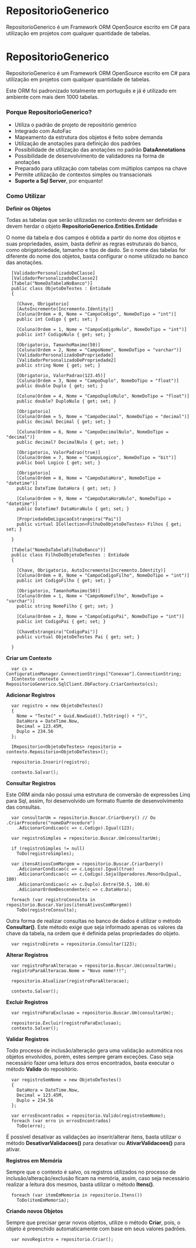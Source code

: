 # RepositorioGenerico
RepositorioGenerico é um Framework ORM OpenSource escrito em C# para utilização em projetos com qualquer quantidade de tabelas.

# RepositorioGenerico

RepositorioGenerico é um Framework ORM OpenSource escrito em C# para utilização em projetos com qualquer quantidade de tabelas.

Este ORM foi padronizado totalmente em português e já é utilizado em ambiente com mais dem 1000 tabelas.

### Porque RepositorioGenerico? ###

 - Utiliza o padrão de projeto de repositório genérico
 - Integrado com AutoFac
 - Mapeamento da estrutura dos objetos é feito sobre demanda
 - Utilização de anotações para definição dos padrões
 - Possibilidade de utilização das anotações no padrão **DataAnnotations**
 - Possibilidade de desenvolvimento de validadores na forma de anotações
 - Preparado para utilização com tabelas com múltiplos campos na chave
 - Permite utilização de contextos simples ou transacionais
 - **Suporte a Sql Server**, por enquanto!

### Como Utilizar ###

**Definir os Objetos**

Todas as tabelas que serão utilizadas no contexto devem ser definidas e devem herdar o objeto **RepositorioGenerico.Entities.Entidade**

O nome da tabela e dos campos é obtida a partir do nome dos objetos e suas propriedades, assim, basta definir as regras estruturais do banco, como obrigatoriedade, tamanho e tipo de dado.
Se o nome das tabelas for diferente do nome dos objetos, basta configurar o nome utilizado no banco das anotações.

  
```
  [ValidadorPersonalizadoDeClasse]
  [ValidadorPersonalizadoDeClasse2]
  [Tabela("NomeDaTabelaNoBanco")]
  public class ObjetoDeTestes : Entidade
  {

    [Chave, Obrigatorio]
    [AutoIncremento(Incremento.Identity)]
    [Coluna(Ordem = 0, Nome = "CampoCodigo", NomeDoTipo = "int")]
    public int Codigo { get; set; }

    [Coluna(Ordem = 1, Nome = "CampoCodigoNulo", NomeDoTipo = "int")]
    public int? CodigoNulo { get; set; }

    [Obrigatorio, TamanhoMaximo(50)]
    [Coluna(Ordem = 2, Nome = "CampoNome", NomeDoTipo = "varchar")]
    [ValidadorPersonalizadoDePropriedade]
    [ValidadorPersonalizadoDePropriedade2]
    public string Nome { get; set; }

    [Obrigatorio, ValorPadrao(123.45)]
    [Coluna(Ordem = 3, Nome = "CampoDuplo", NomeDoTipo = "float")]
    public double Duplo { get; set; }

    [Coluna(Ordem = 4, Nome = "CampoDuploNulo", NomeDoTipo = "float")]
    public double? DuploNulo { get; set; }

    [Obrigatorio]
    [Coluna(Ordem = 5, Nome = "CampoDecimal", NomeDoTipo = "decimal")]
    public decimal Decimal { get; set; }

    [Coluna(Ordem = 6, Nome = "CampoDecimalNulo", NomeDoTipo = "decimal")]
    public decimal? DecimalNulo { get; set; }

    [Obrigatorio, ValorPadrao(true)]
    [Coluna(Ordem = 7, Nome = "CampoLogico", NomeDoTipo = "bit")]
    public bool Logico { get; set; }

    [Obrigatorio]
    [Coluna(Ordem = 8, Nome = "CampoDataHora", NomeDoTipo = "datetime")]
    public DateTime DataHora { get; set; }

    [Coluna(Ordem = 9, Nome = "CampoDataHoraNulo", NomeDoTipo = "datetime")]
    public DateTime? DataHoraNulo { get; set; }

    [PropriedadeDeLigacaoEstrangeira("Pai")]
    public virtual ICollection<FilhoDoObjetoDeTestes> Filhos { get; set; }

  }

  [Tabela("NomeDaTabelaFilhaDoBanco")]
  public class FilhoDoObjetoDeTestes : Entidade
  {

    [Chave, Obrigatorio, AutoIncremento(Incremento.Identity)]
    [Coluna(Ordem = 0, Nome = "CampoCodigoFilho", NomeDoTipo = "int")]
    public int CodigoFilho { get; set; }

    [Obrigatorio, TamanhoMaximo(50)]
    [Coluna(Ordem = 1, Nome = "CampoNomeFilho", NomeDoTipo = "varchar")]
    public string NomeFilho { get; set; }

    [Coluna(Ordem = 2, Nome = "CampoCodigoPai", NomeDoTipo = "int")]
    public int CodigoPai { get; set; }

    [ChaveEstrangeira("CodigoPai")]
    public virtual ObjetoDeTestes Pai { get; set; }

  }
```

**Criar um Contexto**

```
  var cs = ConfigurationManager.ConnectionStrings["Conexao"].ConnectionString;
  IContexto contexto = RepositorioGenerico.SqlClient.DbFactory.CriarContexto(cs);
```

**Adicionar Registros**

```
  var registro = new ObjetoDeTestes()
  {
    Nome = "Teste(" + Guid.NewGuid().ToString() + ")",
    DataHora = DateTime.Now,
    Decimal = 123.45M,
    Duplo = 234.56
  };

  IRepositorio<ObjetoDeTestes> repositorio = contexto.Repositorio<ObjetoDeTestes>();

  repositorio.Inserir(registro);

  contexto.Salvar();
```

**Consultar Registros**

Este ORM ainda não possui uma estrutura de conversão de expressões Linq para Sql, assim, foi desenvolvido um formato fluente de desenvolvimento das consultas.

```
  var consultarUm = repositorio.Buscar.CriarQuery() // Ou .CriarProcedure("nomeDaProcedure")
    .AdicionarCondicao(c => c.Codigo).Igual(123);

  var registroSimples = repositorio.Buscar.Um(consultarUm);

  if (registroSimples != null)
    ToDo(registroSimples);

  var itensAtivosComMargem = repositorio.Buscar.CriarQuery()
    .AdicionarCondicao(c => c.Logico).Igual(true)
    .AdicionarCondicao(c => c.Codigo).Seja(Operadores.MenorOuIgual, 100)
    .AdicionarCondicao(c => c.Duplo).Entre(50.5, 100.0)
    .AdicionarOrdemDescendente(c => c.DataHora);

  foreach (var registroConsulta in repositorio.Buscar.Varios(itensAtivosComMargem))
    ToDo(registroConsulta);
```

Outra forma de realizar consultas no banco de dados é utilizar o método **Consultar()**. Este método exige que seja informado apenas os valores da chave da tabela, na ordem que é definida pelas propriedades do objeto.

```
  var registroDireto = repositorio.Consultar(123);
```

**Alterar Registros**

```
  var registroParaAlteracao = repositorio.Buscar.Um(consultarUm);
  registroParaAlteracao.Nome = "Novo nome!!!";

  repositorio.Atualizar(registroParaAlteracao);

  contexto.Salvar();
```

**Excluir Registros**

```
  var registroParaExclusao = repositorio.Buscar.Um(consultarUm);

  repositorio.Excluir(registroParaExclusao);
  contexto.Salvar();
```

**Validar Registros**

Todo processo de inclusão/alteração gera uma validação automática nos objetos envolvidos, porém, estes sempre geram exceções.
Caso seja necessário fazer uma leitura dos erros encontrados, basta executar o método **Valido** do repositório.

```
  var registroSemNome = new ObjetoDeTestes()
  {
    DataHora = DateTime.Now,
    Decimal = 123.45M,
    Duplo = 234.56
  };

  var errosEncontrados = repositorio.Valido(registroSemNome);
  foreach (var erro in errosEncontrados)
    ToDo(erro);
```

É possível desativar as validações ao inserir/alterar itens, basta utilizar o método **DesativarValidacoes()** para desativar ou **AtivarValidacoes()** para ativar.

**Registros em Memória**

Sempre que o contexto é salvo, os registros utilizados no processo de inclusão/alteração/exclusão ficam na memória, assim, caso seja necessário realizar a leitura dos mesmos, basta utilizar o método **Itens()**.

```
  foreach (var itemEmMemoria in repositorio.Itens())
    ToDo(itemEmMemoria);
```

**Criando novos Objetos**

Sempre que precisar gerar novos objetos, utilize o método **Criar**, pois, o objeto é preenchido automaticamente com base em seus valores padrões.

```
  var novoRegistro = repositorio.Criar();
```
